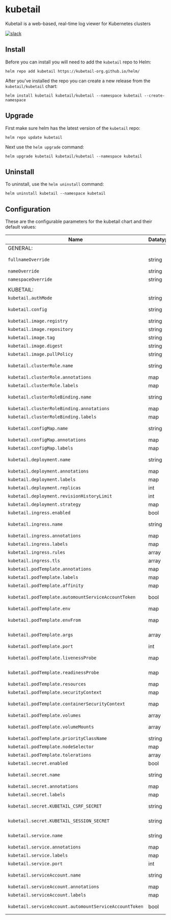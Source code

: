# kubetail

Kubetail is a web-based, real-time log viewer for Kubernetes clusters

[![slack](https://img.shields.io/badge/Slack-Join%20Our%20Community-364954?logo=slack&labelColor=4D1C51)](https://join.slack.com/t/kubetail/shared_invite/zt-2cq01cbm8-e1kbLT3EmcLPpHSeoFYm1w)

## Install

Before you can install you will need to add the `kubetail` repo to Helm:

```console
helm repo add kubetail https://kubetail-org.github.io/helm/
```

After you've installed the repo you can create a new release from the `kubetail/kubetail` chart:

```console
helm install kubetail kubetail/kubetail --namespace kubetail --create-namespace
```

## Upgrade

First make sure helm has the latest version of the `kubetail` repo:

```console
helm repo update kubetail
```

Next use the `helm upgrade` command:

```console
helm upgrade kubetail kubetail/kubetail --namespace kubetail
```

## Uninstall

To uninstall, use the `helm uninstall` command:

```console
helm uninstall kubetail --namespace kubetail
```

## Configuration

These are the configurable parameters for the kubetail chart and their default values:

| Name                                                   | Datatype | Description                                    | Default           |
| ------------------------------------------------------ | -------- | ---------------------------------------------- | ----------------- |
| GENERAL:                                               |          |                                                |                   |
| `fullnameOverride`                                     | string   | Override the chart's computed fullname         | null              |
| `nameOverride`                                         | string   | Override chart's name                          | null              |
| `namespaceOverride`                                    | string   | Override release's namespace                   | null              |
|                                                        |          |                                                |                   |
| KUBETAIL:                                              |          |                                                |                   |
| `kubetail.authMode`                                    | string   | Auth mode (token, cluster, local)              | "cluster"         |
| `kubetail.config`                                      | string   | Kubetail dashboard config contents             | *See values.yaml* |
| `kubetail.image.registry`                              | string   | Image registry                                 | docker.io         |
| `kubetail.image.repository`                            | string   | Image repository                               | kubetail/kubetail |
| `kubetail.image.tag`                                   | string   | Override chart's appVersion                    | null              |
| `kubetail.image.digest`                                | string   | Override image tag                             | null              |
| `kubetail.image.pullPolicy`                            | string   | Kubernetes image pull policy                   | "IfNotPresent"    |
| `kubetail.clusterRole.name`                            | string   | Override chart's computed fullname             | null              |
| `kubetail.clusterRole.annotations`                     | map      | Additional annotations                         | {}                |
| `kubetail.clusterRole.labels`                          | map      | Additional labels                              | {}                |
| `kubetail.clusterRoleBinding.name`                     | string   | Override chart's computed fullname             | null              |
| `kubetail.clusterRoleBinding.annotations`              | map      | Additional annotations                         | {}                |
| `kubetail.clusterRoleBinding.labels`                   | map      | Additional labels                              | {}                |
| `kubetail.configMap.name`                              | string   | Override chart's computed fullname             | null              |
| `kubetail.configMap.annotations`                       | map      | Additional annotations                         | {}                |
| `kubetail.configMap.labels`                            | map      | Additional labels                              | {}                |
| `kubetail.deployment.name`                             | string   | Override chart's computed fullname             | null              |
| `kubetail.deployment.annotations`                      | map      | Additional annotations                         | {}                |
| `kubetail.deployment.labels`                           | map      | Additional labels                              | {}                |
| `kubetail.deployment.replicas`                         | int      | Number of replicas                             | 1                 |
| `kubetail.deployment.revisionHistoryLimit`             | int      | Revision history limit                         | 5                 |
| `kubetail.deployment.strategy`                         | map      | Deployment strategy                            | *See values.yaml* |
| `kubetail.ingress.enabled`                             | bool     | If true, add Ingress resource                  | false             |
| `kubetail.ingress.name`                                | string   | Override chart's computed fullname             | null              |
| `kubetail.ingress.annotations`                         | map      | Additional annotations                         | {}                |
| `kubetail.ingress.labels`                              | map      | Additional labels                              | {}                |
| `kubetail.ingress.rules`                               | array    | Ingress rules array                            | []                |
| `kubetail.ingress.tls`                                 | array    | Ingress tls array                              | []                |
| `kubetail.podTemplate.annotations`                     | map      | Additional annotations                         | {}                |
| `kubetail.podTemplate.labels`                          | map      | Additional labels                              | {}                |
| `kubetail.podTemplate.affinity`                        | map      | Pod affinity                                   | {}                |
| `kubetail.podTemplate.automountServiceAccountToken`    | bool     | Pod automountServiceAccountToken               | true              |
| `kubetail.podTemplate.env`                             | map      | Kubetail container additional env              | {}                |
| `kubetail.podTemplate.envFrom`                         | map      | Kubetail container additional envFrom          | {}                |
| `kubetail.podTemplate.args`                            | array    | Kubetail container additional args             | []                |
| `kubetail.podTemplate.port`                            | int      | Kubetail container port                        | 4000              |
| `kubetail.podTemplate.livenessProbe`                   | map      | Kubetail container livenessProbe               | *See values.yaml* |
| `kubetail.podTemplate.readinessProbe`                  | map      | Kubetail container readinessProbe              | *See values.yaml* |
| `kubetail.podTemplate.resources`                       | map      | Kubetail container resources                   | {}                |
| `kubetail.podTemplate.securityContext`                 | map      | Pod securityContext                            | *See values.yaml* |
| `kubetail.podTemplate.containerSecurityContext`        | map      | Kubetail container securityContext             | *See values.yaml* |
| `kubetail.podTemplate.volumes`                         | array    | Pod volumes                                    | []                |
| `kubetail.podTemplate.volumeMounts`                    | array    | Kubetail container volumeMounts                | []                |
| `kubetail.podTemplate.priorityClassName`               | string   | Pod priorityClassName                          | null              |
| `kubetail.podTemplate.nodeSelector`                    | map      | Pod node selector                              | {}                |
| `kubetail.podTemplate.tolerations`                     | array    | Pod tolerations                                | []                |
| `kubetail.secret.enabled`                              | bool     | If true, add Secret resource                   | true              |
| `kubetail.secret.name`                                 | string   | Override chart's computed fullname             | null              |
| `kubetail.secret.annotations`                          | map      | Additional annotations                         | {}                |
| `kubetail.secret.labels`                               | map      | Additional labels                              | {}                |
| `kubetail.secret.KUBETAIL_CSRF_SECRET`                 | string   | Base64 csrf secret (auto-generated if null)    | null              |
| `kubetail.secret.KUBETAIL_SESSION_SECRET`              | string   | Base64 session secret (auto-generated if null) | null              |
| `kubetail.service.name`                                | string   | Override chart's computed fullname             | null              |
| `kubetail.service.annotations`                         | map      | Additional annotations                         | {}                |
| `kubetail.service.labels`                              | map      | Additional labels                              | {}                |
| `kubetail.service.port`                                | int      | Service port number                            | 80                |
| `kubetail.serviceAccount.name`                         | string   | Override chart's computed fullname             | null              |
| `kubetail.serviceAccount.annotations`                  | map      | Additional annotations                         | {}                |
| `kubetail.serviceAccount.labels`                       | map      | Additional labels                              | {}                |
| `kubetail.serviceAccount.automountServiceAccountToken` | bool     | Service account automountServiceAccountToken   | true              |

